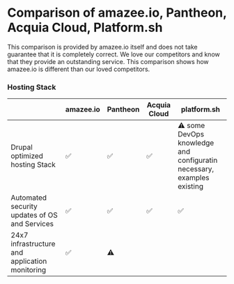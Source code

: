 # Comparison of amazee.io, Pantheon, Acquia Cloud, Platform.sh

This comparison is provided by amazee.io itself and does not take guarantee that it is completely correct. We love our competitors and know that they provide an outstanding service. This comparison shows how amazee.io is different than our loved competitors.

### Hosting Stack

|  | amazee.io | Pantheon | Acquia Cloud | platform.sh |
| --- | --- | --- | --- | --- |
| Drupal optimized hosting Stack | ✅ | ✅ | ✅ | ⚠️ some DevOps knowledge and configuratin necessary, examples existing |
| Automated security updates of OS and Services | ✅ | ✅ | ✅ | ✅ |
| 24x7 infrastructure and application monitoring | ✅ | ⚠️  |  |  |



